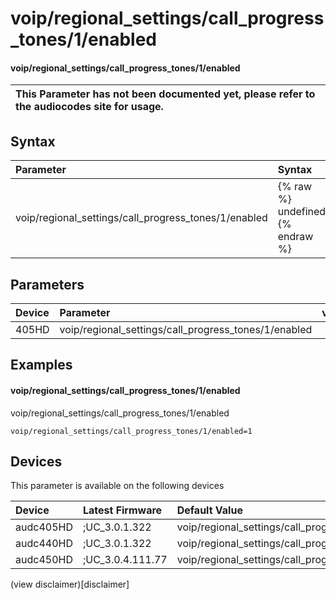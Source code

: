 ﻿---
description: voip/regional_settings/call_progress_tones/1/enabled
search: false
---

# voip/regional_settings/call_progress_tones/1/enabled

#### voip/regional_settings/call_progress_tones/1/enabled


| This Parameter has not been documented yet, please refer to the audiocodes site for usage.  |
| :--- |

## Syntax
| Parameter | Syntax |
| :--- | :--- |
|voip/regional_settings/call_progress_tones/1/enabled | {% raw %} undefined {% endraw %} |

## Parameters
|Device|Parameter|value|Description|
|:---|:---|:---|:---|
| 405HD | voip/regional_settings/call_progress_tones/1/enabled |  |  |

## Examples
#### voip/regional_settings/call_progress_tones/1/enabled

voip/regional_settings/call_progress_tones/1/enabled

```
voip/regional_settings/call_progress_tones/1/enabled=1
```

## Devices
This parameter is available on the following devices

| Device | Latest Firmware | Default Value |
|:---|:---|:---|
| audc405HD | ;UC_3.0.1.322 | voip/regional_settings/call_progress_tones/1/enabled=1 
| audc440HD | ;UC_3.0.1.322 | voip/regional_settings/call_progress_tones/1/enabled=1 
| audc450HD | ;UC_3.0.4.111.77 | voip/regional_settings/call_progress_tones/1/enabled=1 

(view disclaimer)[disclaimer]
